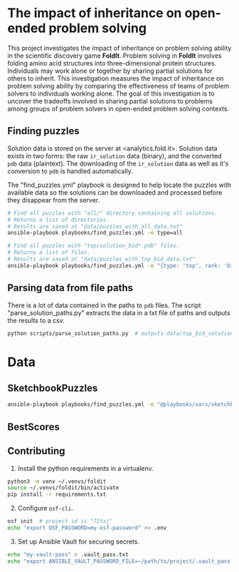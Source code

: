# The impact of inheritance on open-ended problem solving

This project investigates the impact of inheritance on problem solving ability in the scientific discovery game **FoldIt**. Problem solving in **FoldIt** involves folding amino acid structures into three-dimensional protein structures. Individuals may work alone or together by sharing partial solutions for others to inherit. This investigation measures the impact of inheritance on problem solving ability by comparing the effectiveness of teams of problem solvers to individuals working alone. The goal of this investigation is to uncover the tradeoffs involved in sharing partial solutions to problems among groups of problem solvers in open-ended problem solving contexts.

## Finding puzzles

Solution data is stored on the server at <analytics.fold.it>. Solution data
exists in two forms: the raw `ir_solution` data (binary), and the converted
`pdb` data (plaintext). The downloading of the `ir_solution` data as well as
it's conversion to `pdb` is handled automatically.

The "find_puzzles.yml" playbook is designed to help locate the puzzles
with available data so the solutions can be downloaded and processed
before they disappear from the server.

```bash
# Find all puzzles with "all/" directory containing all solutions.
# Returns a list of directories.
# Results are saved at "data/puzzles_with_all_data.txt"
ansible-playbook playbooks/find_puzzles.yml -e type=all

# Find all puzzles with "top/solution_bid*.pdb" files.
# Returns a list of files.
# Results are saved at "data/puzzles_with_top_bid_data.txt"
ansible-playbook playbooks/find_puzzles.yml -e "{type: 'top', rank: 'bid'}"
```

## Parsing data from file paths

There is a lot of data contained in the paths to `pdb` files. The script
"parse_solution_paths.py" extracts the data in a txt file of paths
and outputs the results to a csv.

```bash
python scripts/parse_solution_paths.py  # outputs data/top_bid_solutions.csv
```

# Data

## SketchbookPuzzles

```bash
ansible-playbook playbooks/find_puzzles.yml -e "@playbooks/vars/sketchbook_puzzles.yml"
```

## BestScores



## Contributing

1. Install the python requirements in a virtualenv.

```bash
python3 -m venv ~/.venvs/foldit
source ~/.venvs/foldit/bin/activate
pip install -r requirements.txt
```

2. Configure `osf-cli`.

```bash
osf init  # project id is "72txj"
echo "export OSF_PASSWORD=my-osf-password" >> .env
```

3. Set up Ansible Vault for securing secrets.

```bash
echo "my-vault-pass" > .vault_pass.txt
echo "export ANSIBLE_VAULT_PASSWORD_FILE=~/path/to/project/.vault_pass.txt" >> .env
```
